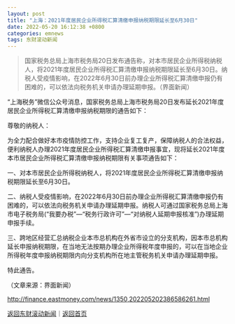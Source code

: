 ```yaml
---
layout: post
title: "上海：2021年度居民企业所得税汇算清缴申报纳税期限延长至6月30日"
date: 2022-05-20 16:12:38 +0800
categories: emnews
tags: 东财滚动新闻
---
```

> 国家税务总局上海市税务局20日发布通告称，对本市居民企业所得税纳税人，将2021年度居民企业所得税汇算清缴申报纳税期限延长至6月30日。纳税人受疫情影响，在2022年6月30日前办理企业所得税汇算清缴申报仍有困难的，可以依法向税务机关申请办理延期申报。（界面新闻）

<p>“上海税务”微信公众号消息，国家税务总局上海市税务局20日发布延长2021年度居民企业所得税汇算清缴申报纳税期限的通告如下：</p>
 <p>尊敬的纳税人：</p>
 <p>为全力配合做好本市疫情防控工作，支持企业复工复产，保障纳税人的合法权益，便利纳税人办理2021年度居民企业所得税汇算清缴申报事宜，现将延长2021年度本市居民企业所得税汇算清缴申报纳税期限有关事项通告如下：</p>
 <p>一、对本市居民企业所得税纳税人，将2021年度居民企业所得税汇算清缴申报纳税期限延长至6月30日。</p>
 <p>二、纳税人受疫情影响，在2022年6月30日前办理企业所得税汇算清缴申报仍有困难的，可以依法向税务机关申请办理延期申报。纳税人可通过国家税务总局上海市电子税务局(“我要办税”—“税务行政许可”—“对纳税人延期申报核准”)办理延期申报手续。</p>
 <p>三、跨地区经营汇总纳税企业本市总机构在外省市设立的分支机构，因本市总机构延长申报纳税期限，在当地无法按期办理企业所得税年度申报的，可以在当地企业所得税年度申报纳税期限内向分支机构所在地主管税务机关申请办理延期申报。</p>
 <p>特此通告。</p><p class="em_media">（文章来源：界面新闻）</p>

<http://finance.eastmoney.com/news/1350,202205202386586261.html>

[返回东财滚动新闻](//finews.withounder.com/emnews/)｜[返回首页](//finews.withounder.com/)